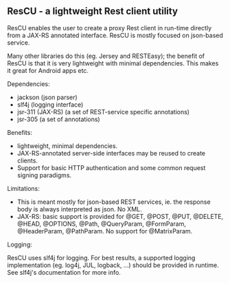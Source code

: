 ResCU - a lightweight Rest client utility
------------------------------------------

ResCU enables the user to create a proxy Rest client in run-time directly from a JAX-RS annotated interface.
ResCU is mostly focused on json-based service.

Many other libraries do this (eg. Jersey and RESTEasy); the benefit of ResCU is that it is very lightweight
with minimal dependencies. This makes it great for Android apps etc.


Dependencies:

- jackson (json parser)
- slf4j (logging interface)
- jsr-311 (JAX-RS) (a set of REST-service specific annotations)
- jsr-305 (a set of annotations)


Benefits:

- lightweight, minimal dependencies.
- JAX-RS-annotated server-side interfaces may be reused to create clients.
- Support for basic HTTP authentication and some common request signing paradigms.


Limitations:

- This is meant mostly for json-based REST services, ie. the response body is always interpreted as json. No XML.
- JAX-RS: basic support is provided for @GET, @POST, @PUT, @DELETE, @HEAD, @OPTIONS, @Path, @QueryParam, @FormParam,
   @HeaderParam, @PathParam. No support for @MatrixParam.


Logging:

ResCU uses slf4j for logging. For best results, a supported logging implementation (eg. log4j, JUL, logback, ...)
should be provided in runtime. See slf4j's documentation for more info.